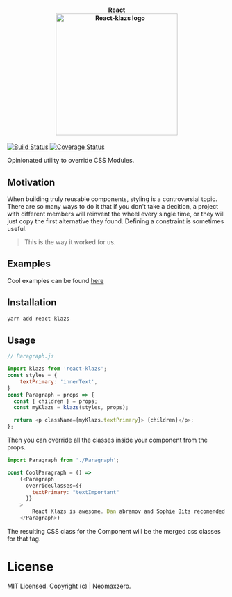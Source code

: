 <h4 align="center" styles="font-weight: 200;">
  React
  <br>
  
  <img src="https://github.com/neomaxzero/react-klazs/blob/master/Klazs-logo.png?raw=true" alt="React-klazs logo" title="klazs logo" width="280">
  <br>
</h1>

[![Build Status](https://travis-ci.org/neomaxzero/react-klazs.svg?branch=master)](https://travis-ci.org/neomaxzero/react-klazs)
[![Coverage Status](https://coveralls.io/repos/github/neomaxzero/react-klazs/badge.svg?branch=master)](https://coveralls.io/github/neomaxzero/react-klazs?branch=master)

Opinionated utility to override CSS Modules.

## Motivation

When building truly reusable components, styling is a controversial topic. There are so many ways to do it that if you don't take a decition, a project with different members will reinvent the wheel every single time, or they will just copy the first alternative they found. Defining a constraint is sometimes useful. 

> This is the way it worked for us.

## Examples

Cool examples can be found [here](https://github.com/neomaxzero/react-klazs/tree/master/src/examples)


## Installation

```js
yarn add react-klazs
```
## Usage 

```js
// Paragraph.js

import klazs from 'react-klazs';
const styles = {
    textPrimary: 'innerText',
}
const Paragraph = props => {
  const { children } = props;
  const myKlazs = klazs(styles, props);

  return <p className={myKlazs.textPrimary}> {children}</p>;
};

```

Then you can override all the classes inside your component from the props. 

```js
import Paragraph from './Paragraph';

const CoolParagraph = () => 
    (<Paragraph
      overrideClasses={{
        textPrimary: "textImportant"
      }}
    >
        React Klazs is awesome. Dan abramov and Sophie Bits recomended without even knowing.
    </Paragraph>)
```

The resulting CSS class for the Component will be the merged css classes for that tag.

# License

MIT Licensed. Copyright (c)  | Neomaxzero.
